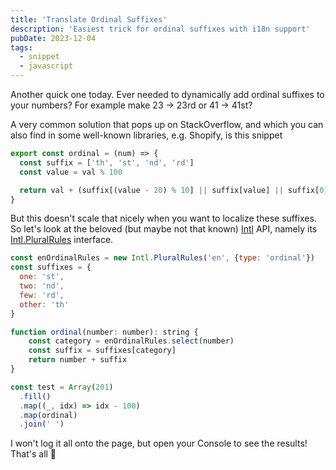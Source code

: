 ```yaml
---
title: 'Translate Ordinal Suffixes'
description: 'Easiest trick for ordinal suffixes with i18n support'
pubDate: 2023-12-04
tags:
  - snippet
  - javascript
---
```


Another quick one today. Ever needed to dynamically add ordinal suffixes to your numbers? For example make 23 → 23rd or 41 → 41st?

A very common solution that pops up on StackOverflow, and which you can also find in some well-known libraries, e.g. Shopify, is this snippet

```js
export const ordinal = (num) => {
  const suffix = ['th', 'st', 'nd', 'rd']
  const value = val % 100

  return val + (suffix[(value - 20) % 10] || suffix[value] || suffix[0])
}
```

But this doesn't scale that nicely when you want to localize these suffixes. So let's look at the beloved (but maybe not that known) [Intl](https://developer.mozilla.org/en-US/docs/Web/JavaScript/Reference/Global_Objects/Intl) API, namely its [Intl.PluralRules](https://developer.mozilla.org/en-US/docs/Web/JavaScript/Reference/Global_Objects/Intl/PluralRules) interface.

```js
const enOrdinalRules = new Intl.PluralRules('en', {type: 'ordinal'})
const suffixes = {
  one: 'st',
  two: 'nd',
  few: 'rd',
  other: 'th'
}

function ordinal(number: number): string {
    const category = enOrdinalRules.select(number)
    const suffix = suffixes[category]
    return number + suffix
}

const test = Array(201)
  .fill()
  .map((_, idx) => idx - 100)
  .map(ordinal)
  .join(' ')
```

I won't log it all onto the page, but open your Console to see the results! That's all 🖖

<script type="module">
const enOrdinalRules = new Intl.PluralRules('en', {type: 'ordinal'})
const suffixes = {
  one: 'st',
  two: 'nd',
  few: 'rd',
  other: 'th'
}

function ordinal(number) {
    const category = enOrdinalRules.select(number)
    const suffix = suffixes[category]
    return number + suffix
}

const test = Array(201)
  .fill()
  .map((_, idx) => idx)
  .map(ordinal)
  .join(' ')

console.info(test)
</script>